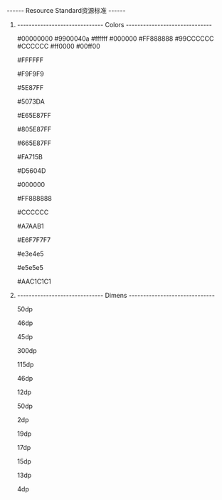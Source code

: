 ------ Resource Standard资源标准 ------

1.  ------------------------------ Colors ------------------------------
    <!--标准色-->
    <color name="lib_pub_color_trans">#00000000</color>
    <color name="lib_pub_color_translucent">#9900040a</color>
    <color name="lib_pub_color_white">#ffffff</color>
    <color name="lib_pub_color_black">#000000</color>
    <color name="lib_pub_color_gray">#FF888888</color>
    <color name="lib_pub_color_lgray">#99CCCCCC</color>
    <color name="lib_pub_color_dgray">#CCCCCC</color>
    <color name="lib_pub_color_red">#ff0000</color>
    <color name="lib_pub_color_green">#00ff00</color>

    <!--全局主背景色-->
    <color name="lib_pub_color_bg_main">#FFFFFF</color>
    <!--全局辅背景色-->
    <color name="lib_pub_color_bg_sub">#F9F9F9</color>

    <!--全局主色-->
    <color name="lib_pub_color_main">#5E87FF</color>
    <!--全局主按压色-->
    <color name="lib_pub_color_main_press">#5073DA</color>
    <!--全局主色90%透明度-->
    <color name="lib_pub_color_main_90">#E65E87FF</color>
    <!--全局主色50%透明度-->
    <color name="lib_pub_color_main_50">#805E87FF</color>
    <!--全局主色30%透明度-->
    <color name="lib_pub_color_main_30">#665E87FF</color>

    <!--全局销毁色-->
    <color name="lib_pub_color_destroy">#FA715B</color>
    <!--全局销毁按压色-->
    <color name="lib_pub_color_destroy_press">#D5604D</color>

    <!--全局文字主色-->
    <color name="lib_pub_color_text_main">#000000</color>
    <!--全局文字辅助色-->
    <color name="lib_pub_color_text_sub">#FF888888</color>
    <!--全局文字隐色-->
    <color name="lib_pub_color_text_hint">#CCCCCC</color>
    <!--全局文字不可用色-->
    <color name="lib_pub_color_text_disable">#A7AAB1</color>

    <!--全局按压色-->
    <color name="lib_pub_color_press">#E6F7F7F7</color>
    <!--全局隐色-->
    <color name="lib_pub_color_hint">#e3e4e5</color>
    <!--全局分割线色-->
    <color name="lib_pub_color_line">#e5e5e5</color>
    <!--全局弹窗背景色-->
    <color name="lib_pub_color_dialog_bg">#AAC1C1C1</color>


1.  ------------------------------ Dimens ------------------------------
    <!--全局标题栏高度-->
    <dimen name="lib_pub_dimen_title_height">50dp</dimen>
    <!--全局Tab高度-->
    <dimen name="lib_pub_dimen_tab_height">46dp</dimen>
    <!--全局设置行高度-->
    <dimen name="lib_pub_dimen_row_height">45dp</dimen>
    <!--全局弹窗宽度-->
    <dimen name="lib_pub_dimen_dialog_width">300dp</dimen>
    <!--全局弹窗最小高度-->
    <dimen name="lib_pub_dimen_dialog_min_height">115dp</dimen>
    <!--全局弹窗按钮高度-->
    <dimen name="lib_pub_dimen_dialog_btn_height">46dp</dimen>
    <!--全局Margin-->
    <dimen name="lib_pub_dimen_margin">12dp</dimen>

    <!--全局Item高度-->
    <dimen name="lib_pub_dimen_item_height">50dp</dimen>
    <!--全局Item Margin高度-->
    <dimen name="lib_pub_dimen_item_margin_top">2dp</dimen>

    <!--全局文字主大小值-->
    <dimen name="lib_pub_dimen_text_main">19dp</dimen>
    <!--全局文字辅助大小值-->
    <dimen name="lib_pub_dimen_text_sub">17dp</dimen>
    <!--全局文字较小值-->
    <dimen name="lib_pub_dimen_text_small">15dp</dimen>
    <!--全局文字迷你值-->
    <dimen name="lib_pub_dimen_text_mini">13dp</dimen>

    <!--全局按钮圆角值-->
    <dimen name="lib_pub_dimen_btn_corner">4dp</dimen>
